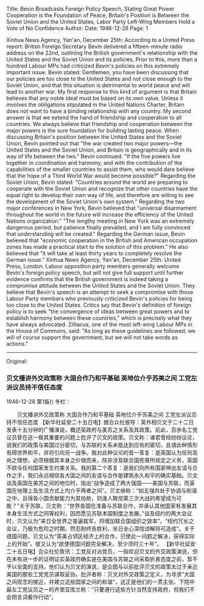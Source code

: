 Title: Bevin Broadcasts Foreign Policy Speech, Stating Great Power Cooperation is the Foundation of Peace, Britain's Position is Between the Soviet Union and the United States, Labor Party Left-Wing Members Hold a Vote of No Confidence
Author:
Date: 1946-12-28
Page: 1

Xinhua News Agency, Yan'an, December 25th: According to a United Press report: British Foreign Secretary Bevin delivered a fifteen-minute radio address on the 22nd, outlining the British government's relationship with the United States and the Soviet Union and its policies. Prior to this, more than a hundred Labour MPs had criticized Bevin's policies on this extremely important issue. Bevin stated: Gentlemen, you have been discussing that our policies are too close to the United States and not close enough to the Soviet Union, and that this situation is detrimental to world peace and will lead to another war. My first response to this kind of argument is that Britain believes that any noble ideal must be based on its own value. Unless it involves the obligations stipulated in the United Nations Charter, Britain does not want to have a binding relationship with any country. My second answer is that we extend the hand of friendship and cooperation to all countries. We always believe that friendship and cooperation between the major powers is the sure foundation for building lasting peace. When discussing Britain's position between the United States and the Soviet Union, Bevin pointed out that "the war created two major powers—the United States and the Soviet Union, and Britain is geographically and in its way of life between the two." Bevin continued: "If the five powers live together in coordination and harmony, and with the contribution of the capabilities of the smaller countries to assist them, who would dare believe that the hope of a Third World War would become possible?" Regarding the Soviet Union, Bevin stated: "Countries around the world are preparing to cooperate with the Soviet Union and recognize that other countries have the equal right to develop their own way of life, and therefore are willing to see the development of the Soviet Union's own system." Regarding the two major conferences in New York, Bevin believed that "universal disarmament throughout the world in the future will increase the efficiency of the United Nations organization." "The lengthy meeting in New York was an extremely dangerous period, but patience finally prevailed, and I am fully convinced that understanding will be created." Regarding the German issue, Bevin believed that "economic cooperation in the British and American occupation zones has made a practical start to the solution of this problem." He also believed that "it will take at least thirty years to completely resolve the German issue."
Xinhua News Agency, Yan'an, December 25th: United Press, London: Labour opposition party members generally welcome Bevin's foreign policy speech, but will not give full support until further evidence confirms that the British government is indeed taking a compromise attitude between the United States and the Soviet Union. They believe that Bevin's speech is an attempt to seek a compromise with those Labour Party members who previously criticized Bevin's policies for being too close to the United States. Critics say that Bevin's definition of foreign policy is to seek "the convergence of ideas between great powers and to establish harmony between these countries," which is precisely what they have always advocated. Zilliacus, one of the most left-wing Labour MPs in the House of Commons, said: "As long as these guidelines are followed, we will of course support the government, but we will not take words as actions."



<hr /> 

Original: 


### 贝文播讲外交政策称  大国合作乃和平基础  英地位介乎苏美之间  工党左派议员持不信任态度

1946-12-28
第1版()
专栏：

　　贝文播讲外交政策称
    大国合作乃和平基础
    英地位介乎苏美之间
    工党左派议员持不信任态度
    【新华社延安二十五日电】据合众社报导：英外相贝文于二十二日发表十五分钟的广播演说，概述英政府与美苏之关系及其政策。前此，百余名工党议员曾在这一极其重要的问题上批评了贝文的政策。贝文称：诸君曾经纷纷议论，说我们的政策与美国过分密切，与苏联的关系未能达到应有的密切，且谓此种情形有碍世界和平，并将引向另一战争。我对此种议论的首一答复：是英国认为任何高尚之理想，必须根据其本身之价值而来，除非涉及联合国宪章所规定之义务，英国不欲与任何国家发生约束关系。我的第二个答复：是我们向所有国家伸出友谊与合作之手，我们永远相信各大国之间的友谊与合作是建筑永久和平的确实基础。贝文谈及英国在美苏之间的地位时，指出“战争造成了两大强国——美国与苏联，而英国在地理上及生活方式上均介乎两者之间”。贝文继称：“如五强共处于协调与和谐之中，且得各小国贡献能力为其协助，则谁人敢信第三次大战的希望成为可能？”关于苏联，贝文称：“世界各国在准备与苏联合作，并承认其他国家有发展其本身生活方式之同等权利，因而愿见苏联本国制度之发展。”谈及纽约的两大会议时，贝文认为“来日全世界之普遍裁军，将增加联合国组织之效率”。“纽约冗长之会议，乃极为危险之时期，然忍耐终告胜利，余日全心深信谅解将可造成”。关于德国问题，贝文认为“英美占领区经济上的合作，已使此一问题之解决，获得实际上的开始”。彼又认为“欲使德国问题完全解决，至少须时三十年”。
    【新华社延安二十五日电】合众社伦敦讯：工党反对派党员，一般欢迎贝文的外交政策演说，但在未有进一步的证明证实英政府确实是在美国与苏联之间采取折衷态度之前，暂不予以全面的支持。他们认为贝文的演说，是企图与以前批评贝文的政策太过于亲近美国的那些工党党员谋取妥协。批评者称：贝文对外交政策之定义，为寻求“大国之间观念的接近，并建立这些国家之间的和谐”，这正是他们的一贯主张。下院中最左工党议员之一的齐里亚库兰称：“只要遵行这些方针当然支持政府，但我们不会把言词看作行动”。

